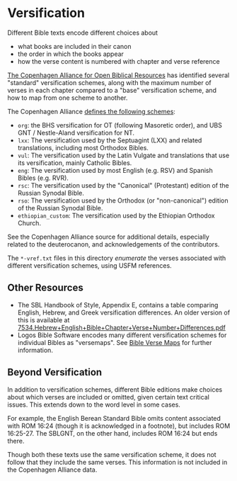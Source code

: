 # Versification

Different Bible texts encode different choices about

* what books are included in their canon
* the order in which the books appear
* how the verse content is numbered with chapter and verse reference

[The Copenhagen Alliance for Open Biblical
Resources](http://copenhagen-alliance.org/) has identified several
"standard" versification schemes, along with the maximum number of verses in
each chapter compared to a "base" versification scheme, and how to map
from one scheme to another.

The Copenhagen Alliance [defines the following
schemes](https://github.com/Copenhagen-Alliance/versification-specification/tree/master/versification-mappings/standard-mappings):

* `org`: the BHS versification for OT (following Masoretic order), and
  UBS GNT / Nestle-Aland versification for NT.
* `lxx`: The versification used by the Septuagint (LXX) and related
    translations, including most Orthodox Bibles.
* `vul`: The versification used by the Latin Vulgate and translations
  that use its versification, mainly Catholic Bibles.
* `eng`: The versification used by most English (e.g. RSV) and Spanish
  Bibles (e.g. RVR).
* `rsc`: The versification used by the "Canonical" (Protestant)
  edition of the Russian Synodal Bible.
* `rso`: The versification used by the Orthodox (or "non-canonical")
  edition of the Russian Synodal Bible.
* `ethiopian_custom`: The versification used by the Ethiopian Orthodox Church.

See the Copenhagen Alliance source for additional details, especially
related to the deuterocanon, and acknowledgements of the contributors.

The `*-vref.txt` files in this directory *enumerate* the verses
associated with different versification schemes, using USFM
references.

## Other Resources

* The SBL Handbook of Style, Appendix E, contains a table comparing
  English, Hebrew, and Greek versification differences. An older
  version of this is available at
  [7534.Hebrew+English+Bible+Chapter+Verse+Number+Differences.pdf](https://community.logos.com/cfs-file.ashx/__key/CommunityServer.Discussions.Components.Files/77/7534.Hebrew_2B00_English_2B00_Bible_2B00_Chapter_2B00_Verse_2B00_Number_2B00_Differences.pdf)
* Logos Bible Software encodes many different versification schemes
  for individual Bibles as "versemaps". See [Bible Verse
  Maps](https://wiki.logos.com/Bible_Verse_Maps) for further
  information.

## Beyond Versification

In addition to versification schemes, different Bible editions make
choices about which verses are included or omitted, given certain text
critical issues. This extends down to the word level in some cases.

For example, the English Berean Standard Bible omits content associated with ROM
16:24 (though it is acknowledged in a footnote), but includes ROM
16:25-27. The SBLGNT, on the other hand, includes ROM 16:24 but ends
there.

Though both these texts use the same versification scheme, it does not
follow that they include the same verses. This information is not
included in the Copenhagen Alliance data.
